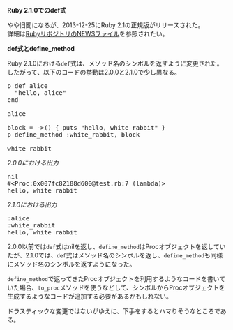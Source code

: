 **Ruby 2.1.0でのdef式**

やや旧聞になるが、2013-12-25にRuby 2.1の正規版がリリースされた。  
詳細は[RubyリポジトリのNEWSファイル](https://github.com/ruby/ruby/blob/v2_1_0/NEWS)を参照されたい。

**def式とdefine_method**

Ruby 2.1.0における`def`式は、メソッド名のシンボルを返すように変更された。  
したがって、以下のコードの挙動は2.0.0と2.1.0で少し異なる。

<pre class="brush :ruby">
p def alice
  "hello, alice"
end

alice

block = ->() { puts "hello, white rabbit" }
p define_method :white_rabbit, block

white_rabbit
</pre>

*2.0.0における出力*

<pre class="brush: plain">
nil
#&lt;Proc:0x007fc82188d600@test.rb:7 (lambda)&gt;
hello, white rabbit
</pre>

*2.1.0における出力*

<pre class="brush: plain">
:alice
:white_rabbit
hello, white rabbit
</pre>

2.0.0以前では`def`式はnilを返し、`define_method`はProcオブジェクトを返していたが、2.1.0では、`def`式はメソッド名のシンボルを返し、`define_method`も同様にメソッド名のシンボルを返すようになった。

`define_method`で返ってきたProcオブジェクトを利用するようなコードを書いていた場合、`to_proc`メソッドを使うなどして、シンボルからProcオブジェクトを生成するようなコードが追加する必要があるかもしれない。

ドラスティックな変更ではないがゆえに、下手をするとハマりそうなところである。